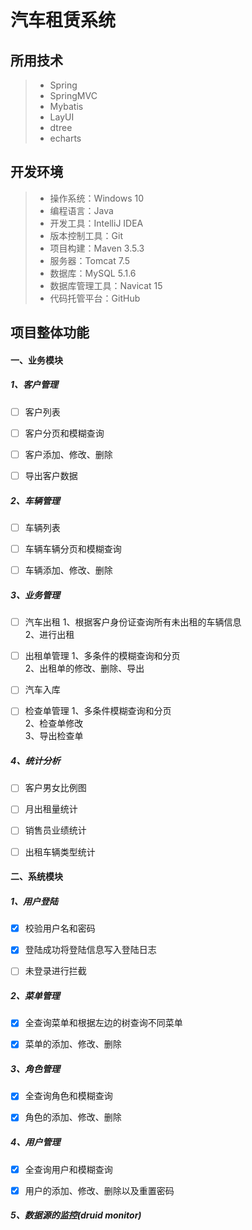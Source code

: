 # 汽车租赁系统

## 所用技术

> * Spring
> * SpringMVC
> * Mybatis
> * LayUI
> * dtree
> * echarts

## 开发环境

> * 操作系统：Windows 10
> * 编程语言：Java
> * 开发工具：IntelliJ IDEA
> * 版本控制工具：Git
> * 项目构建：Maven 3.5.3
> * 服务器：Tomcat 7.5
> * 数据库：MySQL 5.1.6
> * 数据库管理工具：Navicat 15
> * 代码托管平台：GitHub

## 项目整体功能

#### 一、业务模块
##### 1、客户管理
- [ ]  客户列表                                            

- [ ]  客户分页和模糊查询

- [ ]  客户添加、修改、删除

- [ ]  导出客户数据

##### 2、车辆管理
- [ ]  车辆列表

- [ ]  车辆车辆分页和模糊查询

- [ ]  车辆添加、修改、删除

##### 3、业务管理
- [ ]  汽车出租
  1、根据客户身份证查询所有未出租的车辆信息  
  2、进行出租

- [ ]  出租单管理
  1、多条件的模糊查询和分页  
  2、出租单的修改、删除、导出

- [ ]  汽车入库

- [ ]  检查单管理
  1、多条件模糊查询和分页  
  2、检查单修改  
  3、导出检查单

##### 4、统计分析
- [ ]  客户男女比例图

- [ ]  月出租量统计

- [ ]  销售员业绩统计

- [ ]  出租车辆类型统计

#### 二、系统模块
##### 1、用户登陆
- [x]  校验用户名和密码

- [x]  登陆成功将登陆信息写入登陆日志

- [ ]  未登录进行拦截

##### 2、菜单管理
- [x]  全查询菜单和根据左边的树查询不同菜单

- [x]  菜单的添加、修改、删除

##### 3、角色管理
- [x]  全查询角色和模糊查询

- [x]  角色的添加、修改、删除

##### 4、用户管理
- [x]  全查询用户和模糊查询

- [x]  用户的添加、修改、删除以及重置密码

##### 5、数据源的监控(druid monitor)